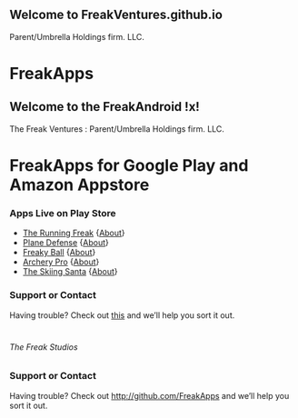 ## Welcome to FreakVentures.github.io
Parent/Umbrella Holdings firm. LLC.

# FreakApps

## Welcome to the FreakAndroid !x!
The Freak Ventures : Parent/Umbrella Holdings firm. LLC.

# FreakApps for Google Play and Amazon Appstore

### Apps Live on Play Store
- [The Running Freak](https://play.google.com/store/apps/details?id=com.thefreakapps.therunningfreak) {[About](https://freakappsandroid.github.io/RunningFreak/)} 
- [Plane Defense](https://play.google.com/store/apps/details?id=com.thefreakapps.planedefence)  {[About](https://freakappsandroid.github.io/PlaneDefense/)} 
- [Freaky Ball](https://play.google.com/store/apps/details?id=com.thefreakapps.freakyball)  {[About](https://freakappsandroid.github.io/FreakyBall/)}
- [Archery Pro](https://play.google.com/store/apps/details?id=com.thefreakapps.Archery)  {[About](https://freakappsandroid.github.io/Archery/)} 
- [The Skiing Santa](https://play.google.com/store/apps/details?id=com.thefreakapps.TheSkiingSantafreakyball)  {[About](https://freakappsandroid.github.io/TheSkiingSantaFreakyBall/)} 

### Support or Contact

Having trouble? Check out [this](http://github.com/FreakApps) and we’ll help you sort it out.
 # 
 #
 ###### The Freak Studios
### Support or Contact

Having trouble? Check out http://github.com/FreakApps and we’ll help you sort it out.

